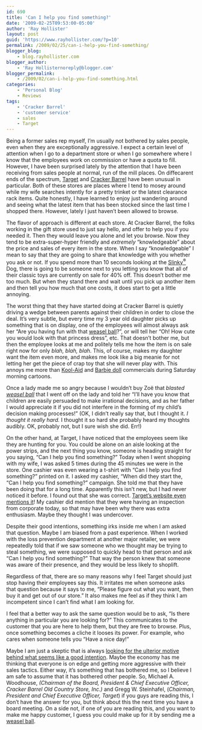 ```yaml
---
id: 690
title: 'Can I help you find something?'
date: '2009-02-25T09:53:00-05:00'
author: 'Ray Hollister'
layout: post
guid: 'https://www.rayhollister.com/?p=10'
permalink: /2009/02/25/can-i-help-you-find-something/
blogger_blog:
    - blog.rayhollister.com
blogger_author:
    - 'Ray Hollisternoreply@blogger.com'
blogger_permalink:
    - /2009/02/can-i-help-you-find-something.html
categories:
    - 'Personal Blog'
    - Reviews
tags:
    - 'Cracker Barrel'
    - 'customer service'
    - sales
    - Target
---
```


Being a former sales rep myself, I’m usually not bothered by sales people, even when they are exceptionally aggressive. I expect a certain level of attention when I go to a department store or when I go somewhere where I know that the employees work on commission or have a quota to fill. However, I have been surprised lately by the attention that I have been receiving from sales people at normal, run of the mill places. On diffecarent ends of the spectrum, [Target](http://www.target.com/) and [Cracker Barrel](http://www.crackerbarrel.com/) have been unusual in particular. Both of these stores are places where I tend to mosey around while my wife searches intently for a pretty trinket or the latest clearance rack items. Quite honestly, I have learned to enjoy just wandering around and seeing what the latest item that has been stocked since the last time I shopped there. However, lately I just haven’t been allowed to browse.

The flavor of approach is different at each store. At Cracker Barrel, the folks working in the gift store used to just say hello, and offer to help you if you needed it. Then they would leave you alone and let you browse. Now they tend to be extra-super-hyper friendly and <span style="font-style: italic;">extremely </span>“knowledgeable” about the price and sales of every item in the store. When I say “knowledgeable” I mean to say that they are going to share that knowledge with you whether you ask or not. If you spend more than 10 seconds looking at the [Slinky<sup>®</sup>](http://www.poof-slinky.com/) Dog, there is going to be someone next to you letting you know that all of their classic toys are currently on sale for 40% off. This doesn’t bother me too much. But when they stand there and wait until you pick up another item and then tell you how much that one costs, it does start to get a little annoying.

The worst thing that they have started doing at Cracker Barrel is quietly driving a wedge between parents against their children in order to close the deal. It’s very subtle, but every time my 3 year old daughter picks up something that is on display, one of the employees will almost always ask her “Are you having fun with that [weasel ball](http://www.weaselballs.com/)?”, or will tell her “Oh! How cute you would look with that princess dress”, etc. That doesn’t bother me, but then the employee looks at me and politely tells me how the item is on sale right now for only <span style="font-style: italic;">blah, blah, blah</span>. This, of course, makes my daughter want the item even more, and makes me look like a big meanie for not letting her get the piece of crap toy that she will never play with. This annoys me more than [Kool-Aid](http://brands.kraftfoods.com/koolaid/KoolSpace/) and [Barbie doll](http://barbie.everythinggirl.com/) commercials during Saturday morning cartoons.

Once a lady made me so angry because I wouldn’t buy Zoë that <span style="font-style: italic;">blasted [weasel ball](http://www.weaselballs.com/) </span>that I went off on the lady and told her “I’ll have you know that children are easily persuaded to make irrational decisions, and as her father I would appreciate it if you did not interfere in the forming of my child’s decision making processes!” (OK, I didn’t really say that, but I thought it. <span style="font-style: italic;">I thought it really hard.</span> I thought it so hard she probably heard my thoughts audibly. OK, probably not, but I sure wish she did. Err!)

On the other hand, at Target, I have noticed that the employees seem like they are hunting for you. You could be alone on an aisle looking at the power strips, and the next thing you know, someone is heading straight for you saying, “Can I help you find something?” Today when I went shopping with my wife, I was asked 5 times during the 45 minutes we were in the store. One cashier was even wearing a t-shirt with “Can I help you find something?” printed on it. I asked my cashier, “When did they start the, “Can I help you find something?” campaign. She told me that they have been doing that for a long time. Apparently this isn’t new, but I had never noticed it before. I found out that she was correct. [Target’s website even mentions it](http://sites.target.com/site/en/corporate/page.jsp?contentId=PRD03-002099)! My cashier did mention that they were having an inspection from corporate today, so that may have been why there was extra enthusiasm. Maybe they thought I was undercover.

Despite their good intentions, something irks inside me when I am asked that question. Maybe I am biased from a past experience. When I worked with the loss prevention department at another major retailer, we were repeatedly told that if we saw someone who we thought may be trying to steal something, we were supposed to quickly head to that person and ask “Can I help you find something?” That way the person knew that someone was aware of their presence, and they would be less likely to shoplift.

Regardless of that, there are so many reasons why I feel Target should just stop having their employees say this. It irritates me when someone asks that question because it says to me, “Please figure out what you want, then buy it and get out of our store.” It also makes me feel as if they think I am incompetent since I can’t find what I am looking for.

I feel that a better way to ask the same question would be to ask, “Is there anything in particular you are looking for?” This communicates to the customer that you are here to help them, but they are free to browse. Plus, once something becomes a cliche it looses its power. For example, who cares when someone tells you “Have a nice day!”

Maybe I am just a skeptic that is always [looking for the ulterior motive behind what seems like a good intention](http://blog.rayhollister.com/2008/06/are-parking-lot-attendants-warm-welcome.html). Maybe the economy has me thinking that everyone is on edge and getting more aggressive with their sales tactics. Either way, it’s something that has bothered me, so I believe I am safe to assume that it has bothered other people. So, Michael A. Woodhouse, <span style="font-style: italic;">(Chairman of the Board, President &amp; Chief Executive Officer, Cracker Barrel Old Country Store, Inc.) </span>and Gregg W. Steinhafel, (<span style="font-style: italic;">Chairman, President and Chief Executive Officer, Target</span>) if you guys are reading this, I don’t have the answer for you, but think about this the next time you have a board meeting. On a side not, if one of you are reading this, and you want to make me happy customer, I guess you could make up for it by sending me a [weasel ball](http://www.weaselballs.com/).